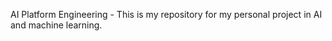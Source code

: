 AI Platform Engineering - This is my repository for my personal project in AI and machine learning.
